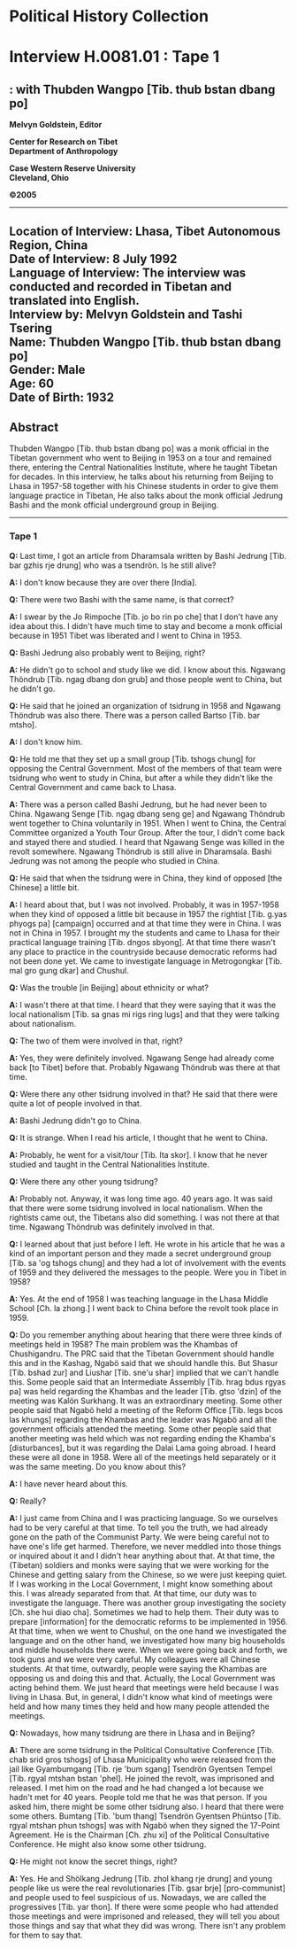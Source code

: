 # Political History Collection  
# Interview H.0081.01 : Tape 1  
##  : with Thubden Wangpo [Tib. thub bstan dbang po]  


**Melvyn Goldstein, Editor**  

**Center for Research on Tibet**  
**Department of Anthropology**  

**Case Western Reserve University**  
**Cleveland, Ohio**  

**©2005**  

---  
**Location of Interview:** Lhasa, Tibet Autonomous Region, China  
**Date of Interview:** 8 July 1992  
**Language of Interview:** The interview was conducted and recorded in Tibetan and translated into English.  
**Interview by:** Melvyn Goldstein and Tashi Tsering  
**Name:** Thubden Wangpo [Tib. thub bstan dbang po]  
**Gender:** Male  
**Age:** 60  
**Date of Birth:** 1932  
---  
## Abstract  

 Thubden Wangpo [Tib. thub bstan dbang po] was a monk official in the Tibetan government who went to Beijing in 1953 on a tour and remained there, entering the Central Nationalities Institute, where he taught Tibetan for decades. In this interview, he talks about his returning from Beijing to Lhasa in 1957-58 together with his Chinese students in order to give them language practice in Tibetan, He also talks about the monk official Jedrung Bashi and the monk official underground group in Beijing. 
  
---
### Tape 1  
**Q:**  Last time, I got an article from Dharamsala written by Bashi Jedrung [Tib. bar gzhis rje drung] who was a tsendrön. Is he still alive?   

**A:**  I don't know because they are over there [India].   

**Q:**  There were two Bashi with the same name, is that correct?   

**A:**  I swear by the Jo Rimpoche [Tib. jo bo rin po che] that I don't have any idea about this. I didn't have much time to stay and become a monk official because in 1951 Tibet was liberated and I went to China in 1953.   

**Q:**  Bashi Jedrung also probably went to Beijing, right?   

**A:**  He didn't go to school and study like we did. I know about this. Ngawang Thöndrub [Tib. ngag dbang don grub] and those people went to China, but he didn't go.   

**Q:**  He said that he joined an organization of tsidrung in 1958 and Ngawang Thöndrub was also there. There was a person called Bartso [Tib. bar mtsho].   

**A:**  I don't know him.   

**Q:**  He told me that they set up a small group [Tib. tshogs chung] for opposing the Central Government. Most of the members of that team were tsidrung who went to study in China, but after a while they didn't like the Central Government and came back to Lhasa.   

**A:**  There was a person called Bashi Jedrung, but he had never been to China. Ngawang Senge [Tib. ngag dbang seng ge] and Ngawang Thöndrub went together to China voluntarily in 1951. When I went to China, the Central Committee organized a Youth Tour Group. After the tour, I didn't come back and stayed there and studied. I heard that Ngawang Senge was killed in the revolt somewhere. Ngawang Thöndrub is still alive in Dharamsala. Bashi Jedrung was not among the people who studied in China.   

**Q:**  He said that when the tsidrung were in China, they kind of opposed [the Chinese] a little bit.   

**A:**  I heard about that, but I was not involved. Probably, it was in 1957-1958 when they kind of opposed a little bit because in 1957 the rightist [Tib. g.yas phyogs pa] [campaign] occurred and at that time they were in China. I was not in China in 1957. I brought my the students and came to Lhasa for their practical language training [Tib. dngos sbyong]. At that time there wasn't any place to practice in the countryside because democratic reforms had not been done yet. We came to investigate language in Metrogongkar [Tib. mal gro gung dkar] and Chushul.   

**Q:**  Was the trouble [in Beijing] about ethnicity or what?   

**A:**  I wasn't there at that time. I heard that they were saying that it was the local nationalism [Tib. sa gnas mi rigs ring lugs] and that they were talking about nationalism.   

**Q:**  The two of them were involved in that, right?   

**A:**  Yes, they were definitely involved. Ngawang Senge had already come back [to Tibet] before that. Probably Ngawang Thöndrub was there at that time.   

**Q:**  Were there any other tsidrung involved in that? He said that there were quite a lot of people involved in that.   

**A:**  Bashi Jedrung didn't go to China.   

**Q:**  It is strange. When I read his article, I thought that he went to China.   

**A:**  Probably, he went for a visit/tour [Tib. lta skor]. I know that he never studied and taught in the Central Nationalities Institute.   

**Q:**  Were there any other young tsidrung?   

**A:**  Probably not. Anyway, it was long time ago. 40 years ago.  It was said that there were some tsidrung involved in local nationalism. When the rightists came out, the Tibetans also did something. I was not there at that time. Ngawang Thöndrub was definitely involved in that.   

**Q:**  I learned about that just before I left. He wrote in his article that he was a kind of an important person and they made a secret underground group [Tib. sa 'og tshogs chung] and they had a lot of involvement with the events of 1959 and they delivered the messages to the people. Were you in Tibet in 1958?   

**A:**  Yes. At the end of 1958 I was teaching language in the Lhasa Middle School [Ch. la zhong.] I went back to China before the revolt took place in 1959.   

**Q:**  Do you remember anything about hearing that there were three kinds of meetings held in 1958? The main problem was the Khambas of Chushigandru. The PRC said that the Tibetan Government should handle this and in the Kashag, Ngabö said that we should handle this. But Shasur [Tib. bshad zur] and Liushar [Tib. sne'u shar] implied that we can't handle this. Some people said that an Intermediate Assembly [Tib. hrag bdus rgyas pa] was held regarding the Khambas and the leader [Tib. gtso 'dzin] of the meeting was Kalön Surkhang. It was an extraordinary meeting. Some other people said that Ngabö held a meeting of the Reform Office [Tib. legs bcos las khungs] regarding the Khambas and the leader was Ngabö and all the government officials attended the meeting. Some other people said that another meeting was held which was not regarding ending the Khamba's [disturbances], but it was regarding the Dalai Lama going abroad. I heard these were all done in 1958. Were all of the meetings held separately or it was the same meeting. Do you know about this?   

**A:**  I have never heard about this.   

**Q:**  Really?   

**A:**  I just came from China and I was practicing language. So we ourselves had to be very careful at that time. To tell you the truth, we had already gone on the path of the Communist Party. We were being careful not to have one's life get harmed. Therefore, we never meddled into those things or inquired about it and I didn't hear anything about that.  At that time, the (Tibetan) soldiers and monks were saying that we were working for the Chinese and getting salary from the Chinese, so we were just keeping quiet. If I was working in the Local Government, I might know something about this. I was already separated from that. At that time, our duty was to investigate the language. There was another group investigating the society [Ch. she hui diao cha]. Sometimes we had to help them. Their duty was to prepare [information] for the democratic reforms to be implemented in 1956. At that time, when we went to Chushul, on the one hand we investigated the language and on the other hand, we investigated how many big households and middle households there were. When we were going back and forth, we took guns and we were very careful. My colleagues were all Chinese students. At that time, outwardly, people were saying the Khambas are opposing us and doing this and that. Actually, the Local Government was acting behind them. We just heard that meetings were held because I was living in Lhasa. But, in general, I didn't know what kind of meetings were held and how many times they held and how many people attended the meetings.   

**Q:**  Nowadays, how many tsidrung are there in Lhasa and in Beijing?   

**A:**  There are some tsidrung in the Political Consultative Conference [Tib. chab srid gros tshogs] of Lhasa Municipality who were released from the jail like Gyambumgang [Tib. rje 'bum sgang] Tsendrön Gyentsen Tempel [Tib. rgyal mtshan bstan 'phel]. He joined the revolt, was imprisoned and released. I met him on the road and he had changed a lot because we hadn't met for 40 years. People told me that he was that person. If you asked him, there might be some other tsidrung also. I heard that there were some others. Bumtang [Tib. 'bum thang] Tsendrön Gyentsen Phüntso [Tib. rgyal mtshan phun tshogs] was with Ngabö when they signed the 17-Point Agreement. He is the Chairman [Ch. zhu xi] of the Political Consultative Conference. He might also know some other tsidrung.  

**Q:**  He might not know the secret things, right?   

**A:**  Yes. He and Shölkang Jedrung [Tib. zhol khang rje drung] and young people like us were the real revolutionaries [Tib. gsar brje] [pro-communist] and people used to feel suspicious of us. Nowadays, we are called the progressives [Tib. yar thon]. If there were some people who had attended those meetings and were imprisoned and released, they will tell you about those things and say that what they did was wrong. There isn't any problem for them to say that.   

